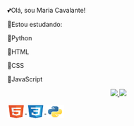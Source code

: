 <p>💕Olá, sou Maria Cavalante!</p>
🎈Estou estudando:
<p>🎈Python</p>
<p>🎈HTML</p>
<p>🎈CSS</p>
<p>🎈JavaScript</p>
<div align="center">
  <a href="https://github.com/mrsapple">
  <img height="180em" src="https://github-readme-stats.vercel.app/api?username=mrsapple&show_icons=true&theme=dracula&include_all_commits=true&count_private=true"/>
  <img height="180em" src="https://github-readme-stats.vercel.app/api/top-langs/?username=mrsapple&layout=compact&langs_count=7&theme=dracula"/>
</div>
<div style="display: inline_block"><br>
  <img align="center" alt="Rafa-HTML" height="30" width="40" src="https://raw.githubusercontent.com/devicons/devicon/master/icons/html5/html5-original.svg">
  <img align="center" alt="Rafa-CSS" height="30" width="40" src="https://raw.githubusercontent.com/devicons/devicon/master/icons/css3/css3-original.svg">
  <img align="center" alt="Rafa-Python" height="30" width="40" src="https://raw.githubusercontent.com/devicons/devicon/master/icons/python/python-original.svg">

